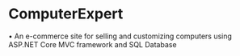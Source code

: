 # ComputerExpert
• An e-commerce site for selling and customizing computers using ASP.NET Core MVC framework and SQL Database
